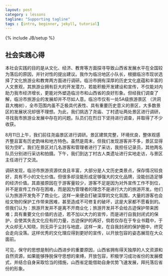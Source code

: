 ```yaml
---
layout: post
category : lessons
tagline: "Supporting tagline"
tags : [intro, beginner, jekyll, tutorial]
---
```

{% include JB/setup %}
               
## 社会实践心得

本社会实践的目的是从文化、经济、教育等方面探寻导致山西省发展水平在全国较为落后的原因，并针对性的提出建议。我作为临汾地区小队长，根据临汾市现状选择了文化旅游业和教育两方面进行调研。临汾市拥有深厚的历史文化底蕴和丰富的人文景观，其旅游业拥有巨大的开发潜力，若能积极开发建设和宣传，不仅能对内助力我市经济增长，更能对外塑造临汾市和山西省的良好形象。但经我们调查了解，临汾市旅游业的发展却并不尽如人意。临汾市仅有一处5A级旅游景区 （洪洞县大槐树），全市范围内虽不乏极具代表性、具有重要历史意义的景区，大多数景区的发展状况却很不理想。为此，我们挑选了尧庙、丁村遗址两处景区进行调研，寻找我市旅游业发展中存在的问题。队员们在烈日下坚持进行调查，并取得了不少收获。

8月11日上午，我们前往尧庙景区进行调研。景区建筑完整，环境优良，整体观感齐整且富有历史韵味和地方特色。虽然是周末，但我们发现游客并不多，景区显得较为空旷。我们在景区对几名游客和管理者进行了采访，我担任记录员，其他两名队员分别进行采访和拍摄。下午，我们到达丁村古人类遗址进行实地走访，与景区主任进行了交流。

调研发现，临汾市旅游资源优良且丰富，大部分是人文历史类景点，保存情况较良好，具有不小的文化价值。但很多却没能形成足够强大的文化品牌，没能创造足够的经济价值。其直接原因在于游客量较少，游客不足是因为对外宣传工作不到位，并不是宣传工作存在困难，而是因为管理者的理念不是进行大力的旅游开发。他们认为旅游开发免不了商业化，这样一来便会打破深厚的文化氛围，大量的游客也会给文物的保护工作带来困难，甚至造成不可修复的破坏，这是大家都不愿看到的。但我们认为：旅游开发并不是离不开商业化；旅游开发并不会给古迹保护带来困难；具有重要文化价值的古迹，若不加以大力的宣传，而是进行自我封闭式的保护，会使其失去文化应有的力量，古迹保护的再好，倘若仅存在于专业书籍中，于大众却无人知晓，则无异于尘封与地底，这样一来，在自我封闭的保护圈中，终究会走向没落。这样优秀的文化理应得到更好的宣传，以开放包容的姿态展现在大众面前。

可见，保守的思想是制约山西进步的重要原因，山西省拥有得天独厚的人文资源和自然资源，如果能够挣脱保守思想的束缚，开放包容，积极学习成功省份的发展模式，并结合自身采取恰当的措施，山西省定能借助自身优势飞速发展，拜托落后省份的形象。

